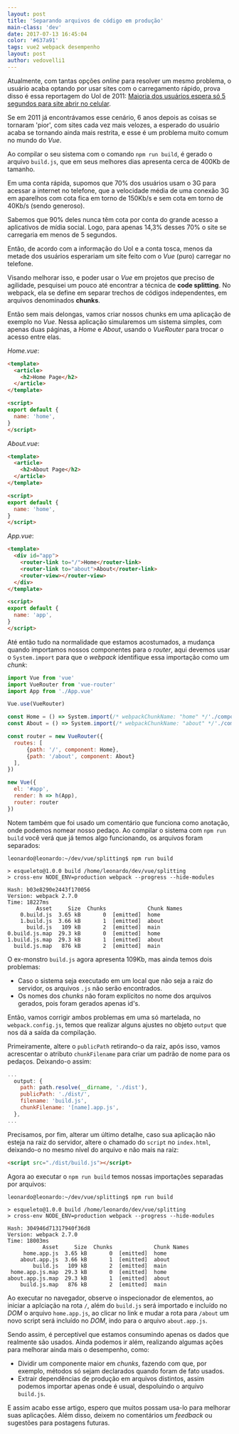 ```yaml
---
layout: post
title: 'Separando arquivos de código em produção'
main-class: 'dev'
date: 2017-07-13 16:45:04 
color: '#637a91'
tags: vue2 webpack desempenho
layout: post
author: vedovelli1
---
```


Atualmente, com tantas opções *online* para resolver um mesmo problema, o usuário acaba optando por usar sites com o carregamento rápido, prova disso é essa reportagem do Uol de 2011: [Maioria dos usuários espera só 5 segundos para site abrir no celular](https://tecnologia.uol.com.br/ultimas-noticias/redacao/2011/07/27/internautas-moveis-esperam-so-5-segundos-pelo-carregamento-de-um-site-diz-pesquisa.jhtm).

Se em 2011 já encontrávamos esse cenário, 6 anos depois as coisas se tornaram 'pior', com sites cada vez mais velozes, a esperado do usuário acaba se tornando ainda mais restrita, e esse é um problema muito comum no mundo do *Vue*.

Ao compilar o seu sistema com o comando `npm run build`, é gerado o arquivo `build.js`, que em seus melhores dias apresenta cerca de 400Kb de tamanho.

Em uma conta rápida, supomos que 70% dos usuários usam o 3G para acessar a internet no telefone, que a velocidade média de uma conexão 3G em aparelhos com cota fica em torno de 150Kb/s e sem cota em torno de 40Kb/s (sendo generoso).

Sabemos que 90% deles nunca têm cota por conta do grande acesso a aplicativos de mídia social. Logo, para apenas 14,3% desses 70% o site se carregaria em menos de 5 segundos.

Então, de acordo com a informação do Uol e a conta tosca, menos da metade dos usuários esperariam um site feito com o *Vue* (puro) carregar no telefone.

Visando melhorar isso, e poder usar o *Vue* em projetos que preciso de agilidade, pesquisei um pouco até encontrar a técnica de **code splitting**. No webpack, ela se define em separar trechos de códigos independentes, em arquivos denominados **chunks**.

Então sem mais delongas, vamos criar nossos chunks em uma aplicação de exemplo no *Vue*. Nessa aplicação simularemos um sistema simples, com apenas duas páginas,  a *Home* e *About*, usando o *VueRouter* para trocar o acesso entre elas.

*Home.vue*:
```html
<template>
  <article>
    <h2>Home Page</h2>
  </article>
</template>

<script>
export default {
  name: 'home',
}
</script>
```

*About.vue*:
```html
<template>
  <article>
    <h2>About Page</h2>
  </article>
</template>

<script>
export default {
  name: 'home',
}
</script>
```

*App.vue*:
```html
<template>
  <div id="app">
    <router-link to="/">Home</router-link>
    <router-link to="about">About</router-link>
    <router-view></router-view>
  </div>
</template>

<script>
export default {
  name: 'app',
}
</script>
```

Até então tudo na normalidade que estamos acostumados, a mudança quando importamos nossos componentes para o *router*, aqui devemos usar o `System.import` para que o *webpack* identifique essa importação como um *chunk*:
```js
import Vue from 'vue'
import VueRouter from 'vue-router'
import App from './App.vue'

Vue.use(VueRouter)

const Home = () => System.import(/* webpackChunkName: "home" */'./components/Home.vue')
const About = () => System.import(/* webpackChunkName: "about" */'./components/About.vue')

const router = new VueRouter({
  routes: [
      {path: '/', component: Home},
      {path: '/about', component: About}
  ],
})

new Vue({
  el: '#app',
  render: h => h(App),
  router: router
})
```

Notem também que foi usado um comentário que funciona como anotação, onde podemos nomear nosso pedaço. Ao compilar o sistema com `npm run build` você verá que já temos algo funcionando, os arquivos foram separados:

```
leonardo@leonardo:~/dev/vue/splitting$ npm run build

> esqueleto@1.0.0 build /home/leonardo/dev/vue/splitting
> cross-env NODE_ENV=production webpack --progress --hide-modules

Hash: b03e8290e2443f170056
Version: webpack 2.7.0
Time: 18227ms
         Asset     Size  Chunks             Chunk Names
    0.build.js  3.65 kB       0  [emitted]  home
    1.build.js  3.66 kB       1  [emitted]  about
      build.js   109 kB       2  [emitted]  main
0.build.js.map  29.3 kB       0  [emitted]  home
1.build.js.map  29.3 kB       1  [emitted]  about
  build.js.map   876 kB       2  [emitted]  main
```

O ex-monstro `build.js` agora apresenta 109Kb, mas ainda temos dois problemas:

* Caso o sistema seja executado em um local que não seja a raiz do servidor, os arquivos `.js` não serão encontrados.
* Os nomes dos *chunks* não foram explícitos no nome dos arquivos gerados, pois foram gerados apenas id's.

Então, vamos corrigir ambos problemas em uma só martelada, no `webpack.config.js`, temos que realizar alguns ajustes no objeto `output` que nos dá a saída da compilação.

Primeiramente, altere o `publicPath` retirando-o da raiz, após isso, vamos acrescentar o atributo `chunkFilename` para criar um padrão de nome para os pedaços. Deixando-o assim:

```js
...
  output: {
    path: path.resolve(__dirname, './dist'),
    publicPath: './dist/',
    filename: 'build.js',
    chunkFilename: '[name].app.js',
  },
...
```

Precisamos, por fim, alterar um último detalhe, caso sua aplicação não esteja na raiz do servidor, altere o chamado do `script` no `index.html`, deixando-o no mesmo nível do arquivo e não mais na raiz:
```html
<script src="./dist/build.js"></script>
```

Agora ao executar o `npm run build` temos nossas importações separadas por arquivos:

```
leonardo@leonardo:~/dev/vue/splitting$ npm run build

> esqueleto@1.0.0 build /home/leonardo/dev/vue/splitting
> cross-env NODE_ENV=production webpack --progress --hide-modules

Hash: 304946d71317940f36d8
Version: webpack 2.7.0
Time: 18003ms
           Asset     Size  Chunks             Chunk Names
     home.app.js  3.65 kB       0  [emitted]  home
    about.app.js  3.66 kB       1  [emitted]  about
        build.js   109 kB       2  [emitted]  main
 home.app.js.map  29.3 kB       0  [emitted]  home
about.app.js.map  29.3 kB       1  [emitted]  about
    build.js.map   876 kB       2  [emitted]  main
```

Ao executar no navegador, observe o inspecionador de elementos, ao iniciar a aplciação na rota `/`, além do `build.js` será importado e incluído no *DOM* o arquivo `home.app.js`, ao clicar no link e mudar a rota para `/about` um novo script será incluído no *DOM*, indo para o arquivo `about.app.js`.

Sendo assim, é perceptível que estamos consumindo apenas os dados que realmente são usados. Ainda podemos ir além, realizando algumas ações para melhorar ainda mais o desempenho, como:

* Dividir um componente maior em *chunks*, fazendo com que, por exemplo, métodos só sejam declarados quando foram de fato usados.
* Extrair dependências de produção em arquivos distintos, assim podemos importar apenas onde é usual, despoluindo o arquivo `build.js`.


 E assim acabo esse artigo, espero que muitos possam usa-lo para melhorar suas aplicações. Além disso, deixem no comentários um *feedback* ou sugestões para postagens futuras.
